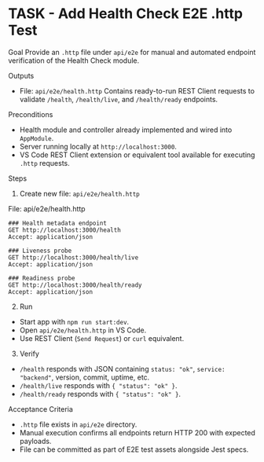 # TASK - Add Health Check E2E .http Test

Goal
Provide an `.http` file under `api/e2e` for manual and automated endpoint verification of the Health Check module.

Outputs

* File: `api/e2e/health.http`
  Contains ready-to-run REST Client requests to validate `/health`, `/health/live`, and `/health/ready` endpoints.

Preconditions

* Health module and controller already implemented and wired into `AppModule`.
* Server running locally at `http://localhost:3000`.
* VS Code REST Client extension or equivalent tool available for executing `.http` requests.

Steps

1. Create new file: `api/e2e/health.http`

File: api/e2e/health.http

```
### Health metadata endpoint
GET http://localhost:3000/health
Accept: application/json

### Liveness probe
GET http://localhost:3000/health/live
Accept: application/json

### Readiness probe
GET http://localhost:3000/health/ready
Accept: application/json
```

2. Run

* Start app with `npm run start:dev`.
* Open `api/e2e/health.http` in VS Code.
* Use REST Client (`Send Request`) or `curl` equivalent.

3. Verify

* `/health` responds with JSON containing `status: "ok"`, `service: "backend"`, version, commit, uptime, etc.
* `/health/live` responds with `{ "status": "ok" }`.
* `/health/ready` responds with `{ "status": "ok" }`.

Acceptance Criteria

* `.http` file exists in `api/e2e` directory.
* Manual execution confirms all endpoints return HTTP 200 with expected payloads.
* File can be committed as part of E2E test assets alongside Jest specs.
